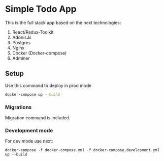 # Simple Todo App

This is the full stack app based on the next technologies:

1. React/Redux-Toolkit
2. AdonisJs
3. Postgres
4. Nginx
5. Docker (Docker-compose)
6. Adminer

## Setup

Use this command to deploy in prod mode

```bash
docker-compose up --build
```

### Migrations

Migration command is included.

### Development mode
For dev mode use next:

```
docker-compose -f docker-compose.yml -f docker-compose.development.yml up --build
```
